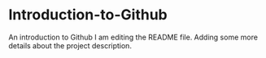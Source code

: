 # Introduction-to-Github
An introduction to Github
I am editing the README file. Adding some more details about the project description.
